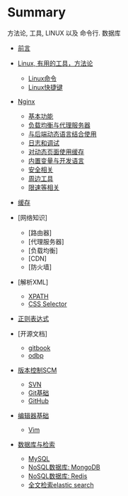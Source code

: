 # Summary

方法论, 工具, LINUX 以及 命令行. 数据库

* [前言](preface.md)
* [Linux, 有用的工具，方法论](README.md)
  * [Linux命令](chapters/linux_commands.md)
  * [Linux快捷键](chapters/linux_short_cuts.md)
* [Nginx](chapters_of_nginx/index.md)
  * [基本功能](chapters_of_nginx/basic.md)
  * [负载均衡与代理服务器](chapters_of_nginx/proxy.md)
  * [与后端动态语言结合使用](chapters_of_nginx/work_with_backend.md)
  * [日志和调试](chapters_of_nginx/debug_and_logs.md)
  * [对动态页面使用缓存](chapters_of_nginx/cache.md)
  * [内置变量与开发语言](chapters_of_nginx/variables.md)
  * [安全相关](chapters_of_nginx/security.md)
  * [周边工具](chapters_of_nginx/tools.md)
  * [限速等相关](chapters_of_nginx/advanced.md)

* [缓存](chapters/cache.md)

* [网络知识]
  * [路由器]
  * [代理服务器]
  * [负载均衡]
  * [CDN]
  * [防火墙]
* [解析XML]
  * [XPATH](chapters/xpath.md)
  * [CSS Selector](chapters/css_selector.md)
* [正则表达式](chapters/regexp.md)
* [开源文档]
  * [gitbook](chapters/gitbook.md)
  * [odbp](chapters/odbp.md)
* [版本控制SCM](chapters/scm.md)
  * [SVN](chapters/svn.md)
  * [Git基础](chapters/git.md)
  * [GitHub](chapters/github.md)
* [编辑器基础](chapters/eclipse.md)
  * [Vim](chapters/vim.md)
* [数据库与检索](chapters/database_related.md)
  * [MySQL](chapters/mysql.md)
  * [NoSQL数据库: MongoDB](chapters/nosql.md)
  * [NoSQL数据库: Redis](chapters/redis.md)
  * [全文检索elastic search](chapters/elastic_search.md)
